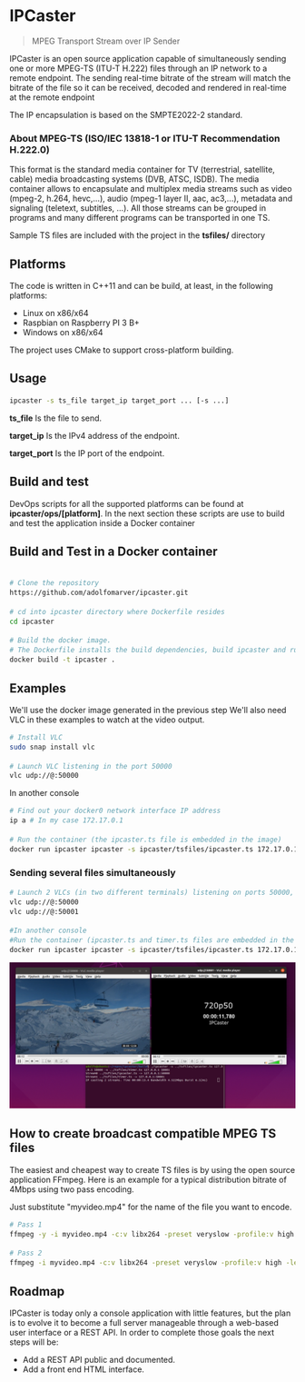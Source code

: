 # IPCaster
> MPEG Transport Stream over IP Sender

IPCaster is an open source application capable of simultaneously sending one or more MPEG-TS (ITU-T H.222) files through an IP network to a remote endpoint. The sending real-time bitrate of the stream will match the bitrate of the file so it can be received, decoded and rendered in real-time at the remote endpoint

The IP encapsulation is based on the SMPTE2022-2 standard.

### About MPEG-TS (ISO/IEC 13818-1 or ITU-T Recommendation H.222.0)

This format is the standard media container for TV (terrestrial, satellite, cable) media broadcasting systems (DVB, ATSC, ISDB). The media container allows to encapsulate and multiplex media streams such as video (mpeg-2, h.264, hevc,...), audio (mpeg-1 layer II, aac, ac3,...), metadata and signaling (teletext, subtitles, ...). All those streams can be grouped in programs and many different programs can be transported in one TS.

Sample TS files are included with the project in the **tsfiles/** directory

## Platforms

The code is written in C++11 and can be build, at least, in the following platforms:

* Linux on x86/x64
* Raspbian on Raspberry PI 3 B+
* Windows on x86/x64

The project uses CMake to support cross-platform building.

## Usage

```sh
ipcaster -s ts_file target_ip target_port ... [-s ...]
```


**ts_file** Is the file to send.

**target_ip** Is the IPv4 address of the endpoint.

**target_port** Is the IP port of the endpoint.

## Build and test

DevOps scripts for all the supported platforms can be found at **ipcaster/ops/[platform]**.
In the next section these scripts are use to build and test the application inside a Docker container

## Build and Test in a Docker container

```sh

# Clone the repository
https://github.com/adolfomarver/ipcaster.git

# cd into ipcaster directory where Dockerfile resides
cd ipcaster

# Build the docker image. 
# The Dockerfile installs the build dependencies, build ipcaster and run the tests in an intermediate stage. Then, in the final stage, generates a minimum dependency image with the required artifacts from the intermediate stage.
docker build -t ipcaster .

```

## Examples

We'll use the docker image generated in the previous step
We'll also need VLC in these examples to watch at the video output.

```sh
# Install VLC
sudo snap install vlc

# Launch VLC listening in the port 50000
vlc udp://@:50000
```

In another console 
```sh
# Find out your docker0 network interface IP address
ip a # In my case 172.17.0.1

# Run the container (the ipcaster.ts file is embedded in the image)
docker run ipcaster ipcaster -s ipcaster/tsfiles/ipcaster.ts 172.17.0.1 50000
```

### Sending several files simultaneously
```sh
# Launch 2 VLCs (in two different terminals) listening on ports 50000, 50001
vlc udp://@:50000
vlc udp://@:50001

#In another console 
#Run the container (ipcaster.ts and timer.ts files are embedded in the image)
docker run ipcaster ipcaster -s ipcaster/tsfiles/ipcaster.ts 172.17.0.1 50000 -s ipcaster/tsfiles/timer.ts 172.17.0.1 50001

```

![IPCasting 2 streams](images/ipcasterrun.png "IPCasting 2 streams")

## How to create broadcast compatible MPEG TS files

The easiest and cheapest way to create TS files is by using the open source application FFmpeg. Here is an example for a typical distribution bitrate of 4Mbps using two pass encoding.

Just substitute "myvideo.mp4" for the name of the file you want to encode.

```sh
# Pass 1
ffmpeg -y -i myvideo.mp4 -c:v libx264 -preset veryslow -profile:v high -level 4.0 -vf format=yuv420p -bsf:v h264_mp4toannexb -b:v 3.5M -maxrate 3.5M -bufsize 3.5M -pass 1 -f mpegts /dev/null

# Pass 2
ffmpeg -i myvideo.mp4 -c:v libx264 -preset veryslow -profile:v high -level 4.0 -vf format=yuv420p -bsf:v h264_mp4toannexb -b:v 3.5M -maxrate 3.5M -bufsize 3.5M -pass 2 -c:a aac -b:a 128k -muxrate 4000000 myvideo.ts
```

## Roadmap

IPCaster is today only a console application with little features, but the plan is to evolve it to become a full server manageable through a web-based user interface or a REST API. In order to complete those goals the next steps will be:

* Add a REST API public and documented.
* Add a front end HTML interface.